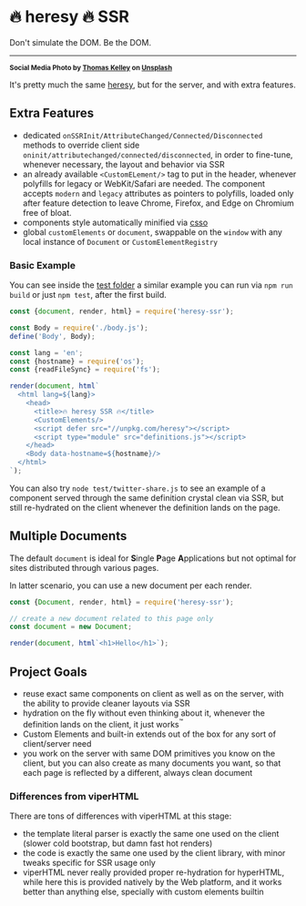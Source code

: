# 🔥 heresy 🔥 SSR
Don't simulate the DOM. Be the DOM.
- - -
<sup>**Social Media Photo by [Thomas Kelley](https://unsplash.com/@thkelley) on [Unsplash](https://unsplash.com/)**</sup>

It's pretty much the same [heresy](https://github.com/WebReflection/heresy#readme), but for the server, and with extra features.


## Extra Features

  * dedicated `onSSRInit/AttributeChanged/Connected/Disconnected` methods to override client side `oninit/attributechanged/connected/disconnected`, in order to fine-tune, whenever necessary, the layout and behavior via SSR
  * an already available `<CustomELement/>` tag to put in the header, whenever polyfills for legacy or WebKit/Safari are needed. The component accepts `modern` and `legacy` attributes as pointers to polyfills, loaded only after feature detection to leave Chrome, Firefox, and Edge on Chromium free of bloat.
  * components style automatically minified via [csso](https://www.npmjs.com/package/csso)
  * global `customElements` or `document`, swappable on the `window` with any local instance of `Document` or `CustomElementRegistry`


### Basic Example

You can see inside the [test folder](./test) a similar example you can run via `npm run build` or just `npm test`, after the first build.

```js
const {document, render, html} = require('heresy-ssr');

const Body = require('./body.js');
define('Body', Body);

const lang = 'en';
const {hostname} = require('os');
const {readFileSync} = require('fs');

render(document, html`
  <html lang=${lang}>
    <head>
      <title>🔥 heresy SSR 🔥</title>
      <CustomElements/>
      <script defer src="//unpkg.com/heresy"></script>
      <script type="module" src="definitions.js"></script>
    </head>
    <Body data-hostname=${hostname}/>
  </html>
`);
```

You can also try `node test/twitter-share.js` to see an example of a component served through the same definition crystal clean via SSR, but still re-hydrated on the client whenever the definition lands on the page.

## Multiple Documents

The default `document` is ideal for **S**ingle **P**age **A**pplications but not optimal for sites distributed through various pages.

In latter scenario, you can use a new document per each render.

```js
const {Document, render, html} = require('heresy-ssr');

// create a new document related to this page only
const document = new Document;

render(document, html`<h1>Hello</h1>`);
```


## Project Goals

  * reuse exact same components on client as well as on the server, with the ability to provide cleaner layouts via SSR
  * hydration on the fly without even thinking about it, whenever the definition lands on the client, it just works<sup>™️</sup>
  * Custom Elements and built-in extends out of the box for any sort of client/server need
  * you work on the server with same DOM primitives you know on the client, but you can also create as many documents you want, so that each page is reflected by a different, always clean document

### Differences from viperHTML

There are tons of differences with viperHTML at this stage:

  * the template literal parser is exactly the same one used on the client (slower cold bootstrap, but damn fast hot renders)
  * the code is exactly the same one used by the client library, with minor tweaks specific for SSR usage only
  * viperHTML never really provided proper re-hydration for hyperHTML, while here this is provided natively by the Web platform, and it works better than anything else, specially with custom elements builtin
